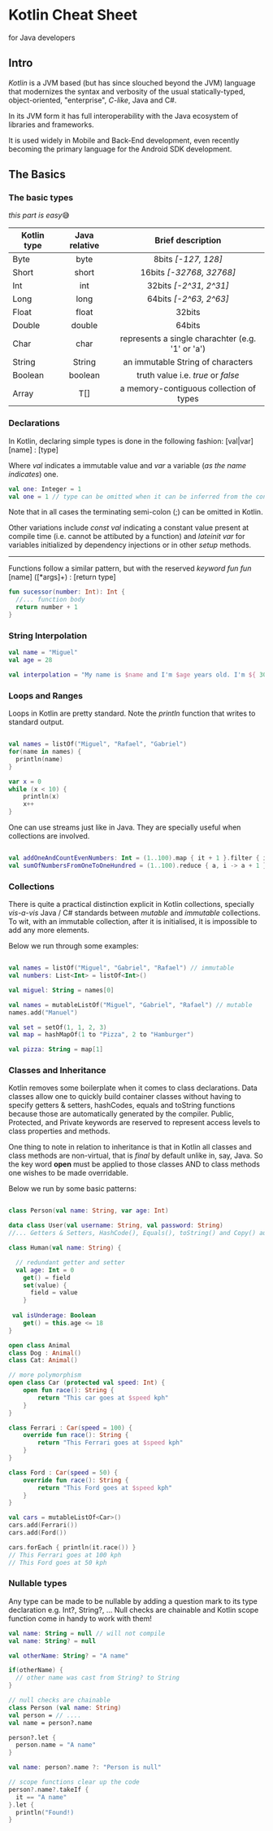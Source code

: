 # Kotlin Cheat Sheet

for Java developers

## Intro

*Kotlin* is a JVM based (but has since slouched beyond the JVM) language that modernizes the syntax and verbosity of the usual statically-typed, object-oriented, "enterprise", _C-like_, Java and C#.

In its JVM form it has full interoperability with the Java ecosystem of libraries and frameworks.

It is used widely in Mobile and Back-End development, even recently becoming the primary language for the Android SDK development.

## The Basics

### The basic types

*this part is easy*😅

| Kotlin type   | Java relative |  Brief description    |
| ------------- |:-------------:|:-------------------------------:| 
| Byte          | byte          |    8bits _[-127, 128]_          |
| Short         | short         |    16bits _[-32768, 32768]_     |
| Int           | int           |    32bits _[-2^31, 2^31]_       |
| Long          | long          |    64bits _[-2^63, 2^63]_       |
| Float         | float         |    32bits                       |
| Double        | double        |    64bits                       |
| Char          | char          |    represents a single charachter (e.g. '1' or 'a')    |
| String        | String        |     an immutable String of characters   |
| Boolean       | boolean       |    truth value i.e. *true* or *false*   |
| Array<T>      | T[]           |    a memory-contiguous collection of types    |


### Declarations

In Kotlin, declaring simple types is done in the following fashion:
[val|var] [name] : [type]

Where *val* indicates a immutable value and *var* a variable (_as the name indicates_) one. 

```kotlin
val one: Integer = 1
val one = 1 // type can be omitted when it can be inferred from the context. 
```

Note that in all cases the terminating semi-colon (;) can be omitted in Kotlin.

Other variations include *const val* indicating a constant value present at compile time (i.e. cannot be attibuted by a function) and *lateinit var* for variables initialized by dependency injections or in other _setup_ methods.

---

Functions follow a similar pattern, but with the reserved _keyword_ *fun*
*fun* [name] ([*args]+) : [return type]

```kotlin
fun sucessor(number: Int): Int {
  //... function body
  return number + 1
}
```

### String Interpolation

```kotlin
val name = "Miguel"
val age = 28

val interpolation = "My name is $name and I'm $age years old. I'm ${ 30 - age } from my thirties."
```

### Loops and Ranges

Loops in Kotlin are pretty standard.
Note the *println* function that writes to standard output.

```kotlin

val names = listOf("Miguel", "Rafael", "Gabriel")
for(name in names) { 
  println(name)
}

var x = 0
while (x < 10) {
    println(x)
    x++ 
}

```

One can use streams just like in Java. They are specially useful when collections are involved.

```kotlin

val addOneAndCountEvenNumbers: Int = (1..100).map { it + 1 }.filter { it % 2 == 0 }.size
val sumOfNumbersFromOneToOneHundred = (1..100).reduce { a, i -> a + 1 }
```

### Collections

There is quite a practical distinction explicit in Kotlin collections, specially _vis-a-vis_ Java / C# standards between *mutable* and *immutable* collections. To wit, with an immutable collection, after it is initialised, it is impossible to add any more elements.

Below we run through some examples:

```kotlin

val names = listOf("Miguel", "Gabriel", "Rafael") // immutable
val numbers: List<Int> = listOf<Int>()

val miguel: String = names[0]

val names = mutableListOf("Miguel", "Gabriel", "Rafael") // mutable
names.add("Manuel")

val set = setOf(1, 1, 2, 3)
val map = hashMapOf(1 to "Pizza", 2 to "Hamburger")

val pizza: String = map[1]

```

### Classes and Inheritance

Kotlin removes some boilerplate when it comes to class declarations. Data classes allow one to quickly build container classes without having to specify getters & setters, hashCodes, equals and toString functions because those are automatically generated by the compiler. Public, Protected, and Private keywords are reserved to represent access levels to class properties and methods. 

One thing to note in relation to inheritance is that in Kotlin all classes and class methods are non-virtual, that is *final* by default unlike in, say, Java. So the key word **open** must be applied to those classes AND to class methods one wishes to be made overridable.

Below we run by some basic patterns:

```kotlin

class Person(val name: String, var age: Int)

data class User(val username: String, val password: String)
//... Getters & Setters, HashCode(), Equals(), toString() and Copy() automatically generated

class Human(val name: String) {

  // redundant getter and setter
  val age: Int = 0
    get() = field
    set(value) {
      field = value
    } 
    
 val isUnderage: Boolean
    get() = this.age <= 18
}

open class Animal
class Dog : Animal()
class Cat: Animal()

// more polymorphism
open class Car (protected val speed: Int) {
    open fun race(): String {
        return "This car goes at $speed kph"
    }
}

class Ferrari : Car(speed = 100) {
    override fun race(): String {
        return "This Ferrari goes at $speed kph"
    }
}

class Ford : Car(speed = 50) {
    override fun race(): String {
        return "This Ford goes at $speed kph"
    }
}

val cars = mutableListOf<Car>()
cars.add(Ferrari())
cars.add(Ford())

cars.forEach { println(it.race()) }
// This Ferrari goes at 100 kph
// This Ford goes at 50 kph
```

### Nullable types

Any type can be made to be nullable by adding a question mark to its type declaration e.g. Int?, String?, ...
Null checks are chainable and Kotlin scope function come in handy to work with them! 

```kotlin
val name: String = null // will not compile
val name: String? = null

val otherName: String? = "A name"

if(otherName) {
  // other name was cast from String? to String
}

// null checks are chainable
class Person (val name: String)
val person = // ....
val name = person?.name

person?.let {
  person.name = "A name"
}

val name: person?.name ?: "Person is null"

// scope functions clear up the code
person?.name?.takeIf {
  it == "A name"
}.let {
  println("Found!)
}
```
